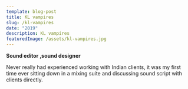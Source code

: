 ```yaml
---
template: blog-post
title: KL vampires
slug: /kl-vampires
date: "2019"
description: KL vampires
featuredImage: /assets/kl-vampires.jpg
---
```


**Sound editor ,sound designer**

Never really had experienced working with Indian clients, it was my first time ever sitting down in a mixing suite and discussing sound script with clients directly.
